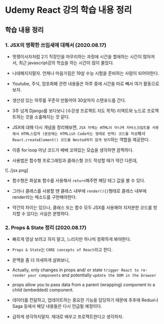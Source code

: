 # Udemy React 강의 학습 내용 정리

## 학습 내용 정리

### 1. JSX의 명확한 쓰임새에 대해서 (2020.08.17)

- 멋쟁이사자처럼 2기 직장인을 마무리하는 과정에 시간을 할애하는 시간이 많아져서, 최근 javascript강의 학습을 하는 시간이 많이 줄었다.

- 나태해지지말자. 언제나 마음가짐은 19살 수능 시험을 준비하는 사람이 되어야한다.

- Youtube, 주식, 암호화폐 관련 내용들은 하루 중에 시간을 따로 빼서 여가 활동으로 보자.

- 생산성 있는 하루를 꾸준히 만들어야 30살까지 스탠포드를 간다.

- 3주 넘게 Django를 보다보니 (수강생 프로젝트 지도 목적) 리액트와 노드로 프로젝트하는 것을 소홀해지는 것 같다.

- JSX에 대해 다시 개념을 정리해보면, `JSX 자체는 HTML이 아니며 자바스크립트를 사용해서 HTML스럽게 (본문에는 HTMLish Code라는 형태로 번역) 코드를 작성`해서 `React.createElement() 코드를 Nested하지 않게 방지`하는 역할을 제공한다.

- 이중 for loop 마냥 코드가 베베 꼬여있는 모습을 생각하면 끔찍하다.

- 사용법은 함수형 프로그래밍과 클래스형 코드 작성할 때가 약간 다른데,

![../jsx.png]

- 함수형은 화살표 함수를 사용해서 `return`해주면 해당 태그 값을 볼 수 있다.

- 그러나 클래스를 사용할 땐 클래스 내부에 `render(){}`형태로 클래스 내부에 render라는 메소드를 구현해야한다.

- 약간의 차이는 있으나, 클래스 또는 함수 모두 JSX를 사용해야 지저분한 코드를 방지할 수 있다는 사실은 분명하다.

### 2. Props & State 정리 (2020.08.17)

- 빠르게 영상 보려고 하지 말고, 느리지만 하나씩 정확하게 봐야한다.

- `Props & State`는 `CORE concepts of React`라고 한다.

- 문맥을 좀 더 자세하게 살펴보니,

- Actually, only changes in props and/ or state `trigger React to re-render your components` and potentially `update the DOM in the browser`

- props allow you to pass data from a parent (wrapping) component to a child (embedded) component.

- 데이터를 전달하고, 업데이트하는 중요한 기능을 담당하기 때문에 추후에 Redux나 Saga 등에서 해당 내용들은 다시 언급될 예정이다.

- 급하게 생각하지말자. 제대로 배우고 프로젝트한다고 생각하자.
